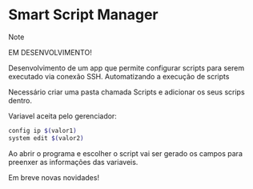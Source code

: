 # Smart Script Manager

> [!NOTE]    
EM DESENVOLVIMENTO!

Desenvolvimento de um app que permite configurar scripts para serem executado via conexão SSH. Automatizando a execução de scripts

Necessário criar uma pasta chamada Scripts e adicionar os seus scrips dentro.  

Variavel aceita pelo gerenciador:

```bash
config ip $(valor1)
system edit $(valor2)
```

Ao abrir o programa e escolher o script vai ser gerado os campos para preenxer as informações das variaveis.    

Em breve novas novidades!
